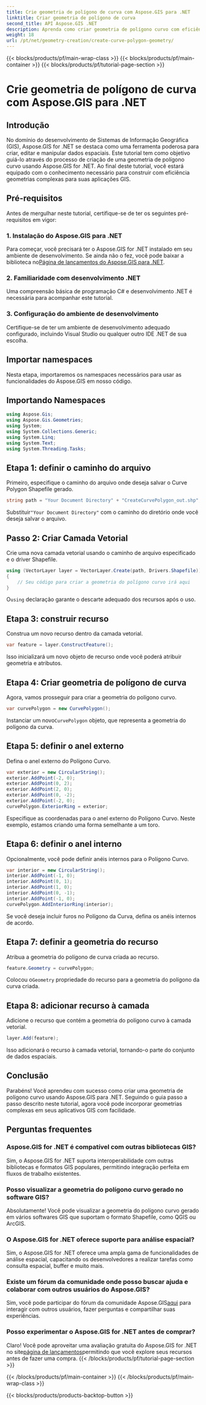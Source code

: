 ```yaml
---
title: Crie geometria de polígono de curva com Aspose.GIS para .NET
linktitle: Criar geometria de polígono de curva
second_title: API Aspose.GIS .NET
description: Aprenda como criar geometria de polígono curvo com eficiência usando Aspose.GIS para .NET. Siga nosso guia passo a passo para uma integração perfeita com seus aplicativos GIS.
weight: 18
url: /pt/net/geometry-creation/create-curve-polygon-geometry/
---
```


{{< blocks/products/pf/main-wrap-class >}}
{{< blocks/products/pf/main-container >}}
{{< blocks/products/pf/tutorial-page-section >}}

# Crie geometria de polígono de curva com Aspose.GIS para .NET

## Introdução
No domínio do desenvolvimento de Sistemas de Informação Geográfica (GIS), Aspose.GIS for .NET se destaca como uma ferramenta poderosa para criar, editar e manipular dados espaciais. Este tutorial tem como objetivo guiá-lo através do processo de criação de uma geometria de polígono curvo usando Aspose.GIS for .NET. Ao final deste tutorial, você estará equipado com o conhecimento necessário para construir com eficiência geometrias complexas para suas aplicações GIS.
## Pré-requisitos
Antes de mergulhar neste tutorial, certifique-se de ter os seguintes pré-requisitos em vigor:
### 1. Instalação do Aspose.GIS para .NET
 Para começar, você precisará ter o Aspose.GIS for .NET instalado em seu ambiente de desenvolvimento. Se ainda não o fez, você pode baixar a biblioteca no[Página de lançamentos do Aspose.GIS para .NET](https://releases.aspose.com/gis/net/).
### 2. Familiaridade com desenvolvimento .NET
Uma compreensão básica de programação C# e desenvolvimento .NET é necessária para acompanhar este tutorial.
### 3. Configuração do ambiente de desenvolvimento
Certifique-se de ter um ambiente de desenvolvimento adequado configurado, incluindo Visual Studio ou qualquer outro IDE .NET de sua escolha.

## Importar namespaces
Nesta etapa, importaremos os namespaces necessários para usar as funcionalidades do Aspose.GIS em nosso código.
## Importando Namespaces
```csharp
using Aspose.Gis;
using Aspose.Gis.Geometries;
using System;
using System.Collections.Generic;
using System.Linq;
using System.Text;
using System.Threading.Tasks;
```

## Etapa 1: definir o caminho do arquivo
Primeiro, especifique o caminho do arquivo onde deseja salvar o Curve Polygon Shapefile gerado.
```csharp
string path = "Your Document Directory" + "CreateCurvePolygon_out.shp";
```
 Substituir`"Your Document Directory"` com o caminho do diretório onde você deseja salvar o arquivo.
## Passo 2: Criar Camada Vetorial
Crie uma nova camada vetorial usando o caminho de arquivo especificado e o driver Shapefile.
```csharp
using (VectorLayer layer = VectorLayer.Create(path, Drivers.Shapefile))
{
    // Seu código para criar a geometria do polígono curvo irá aqui
}
```
 O`using` declaração garante o descarte adequado dos recursos após o uso.
## Etapa 3: construir recurso
Construa um novo recurso dentro da camada vetorial.
```csharp
var feature = layer.ConstructFeature();
```
Isso inicializará um novo objeto de recurso onde você poderá atribuir geometria e atributos.
## Etapa 4: Criar geometria de polígono de curva
Agora, vamos prosseguir para criar a geometria do polígono curvo.
```csharp
var curvePolygon = new CurvePolygon();
```
 Instanciar um novo`CurvePolygon` objeto, que representa a geometria do polígono da curva.
## Etapa 5: definir o anel externo
Defina o anel externo do Polígono Curvo.
```csharp
var exterior = new CircularString();
exterior.AddPoint(-2, 0);
exterior.AddPoint(0, 2);
exterior.AddPoint(2, 0);
exterior.AddPoint(0, -2);
exterior.AddPoint(-2, 0);
curvePolygon.ExteriorRing = exterior;
```
Especifique as coordenadas para o anel externo do Polígono Curvo. Neste exemplo, estamos criando uma forma semelhante a um toro.
## Etapa 6: definir o anel interno
Opcionalmente, você pode definir anéis internos para o Polígono Curvo.
```csharp
var interior = new CircularString();
interior.AddPoint(-1, 0);
interior.AddPoint(0, 1);
interior.AddPoint(1, 0);
interior.AddPoint(0, -1);
interior.AddPoint(-1, 0);
curvePolygon.AddInteriorRing(interior);
```
Se você deseja incluir furos no Polígono da Curva, defina os anéis internos de acordo.
## Etapa 7: definir a geometria do recurso
Atribua a geometria do polígono de curva criada ao recurso.
```csharp
feature.Geometry = curvePolygon;
```
 Colocou o`Geometry` propriedade do recurso para a geometria do polígono da curva criada.
## Etapa 8: adicionar recurso à camada
Adicione o recurso que contém a geometria do polígono curvo à camada vetorial.
```csharp
layer.Add(feature);
```
Isso adicionará o recurso à camada vetorial, tornando-o parte do conjunto de dados espaciais.

## Conclusão
Parabéns! Você aprendeu com sucesso como criar uma geometria de polígono curvo usando Aspose.GIS para .NET. Seguindo o guia passo a passo descrito neste tutorial, agora você pode incorporar geometrias complexas em seus aplicativos GIS com facilidade.
## Perguntas frequentes
### Aspose.GIS for .NET é compatível com outras bibliotecas GIS?
Sim, o Aspose.GIS for .NET suporta interoperabilidade com outras bibliotecas e formatos GIS populares, permitindo integração perfeita em fluxos de trabalho existentes.
### Posso visualizar a geometria do polígono curvo gerado no software GIS?
Absolutamente! Você pode visualizar a geometria do polígono curvo gerado em vários softwares GIS que suportam o formato Shapefile, como QGIS ou ArcGIS.
### O Aspose.GIS for .NET oferece suporte para análise espacial?
Sim, o Aspose.GIS for .NET oferece uma ampla gama de funcionalidades de análise espacial, capacitando os desenvolvedores a realizar tarefas como consulta espacial, buffer e muito mais.
### Existe um fórum da comunidade onde posso buscar ajuda e colaborar com outros usuários do Aspose.GIS?
 Sim, você pode participar do fórum da comunidade Aspose.GIS[aqui](https://forum.aspose.com/c/gis/33) para interagir com outros usuários, fazer perguntas e compartilhar suas experiências.
### Posso experimentar o Aspose.GIS for .NET antes de comprar?
 Claro! Você pode aproveitar uma avaliação gratuita do Aspose.GIS for .NET no site[página de lançamentos](https://releases.aspose.com/)permitindo que você explore seus recursos antes de fazer uma compra.
{{< /blocks/products/pf/tutorial-page-section >}}

{{< /blocks/products/pf/main-container >}}
{{< /blocks/products/pf/main-wrap-class >}}

{{< blocks/products/products-backtop-button >}}
